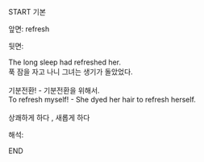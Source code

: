 START
기본

앞면:
refresh


뒷면:
<div>The long sleep had refreshed her. </div><div>푹 잠을 자고 나니 그녀는 생기가 돌았었다.</div><div><br></div><div><div><div>기분전환! - 기분전환을 위해서.</div></div><div><div>To refresh myself! - She dyed her hair to refresh herself.</div></div></div><div><br></div><div>상쾌하게 하다 , 새롭게 하다</div>


해석:

END